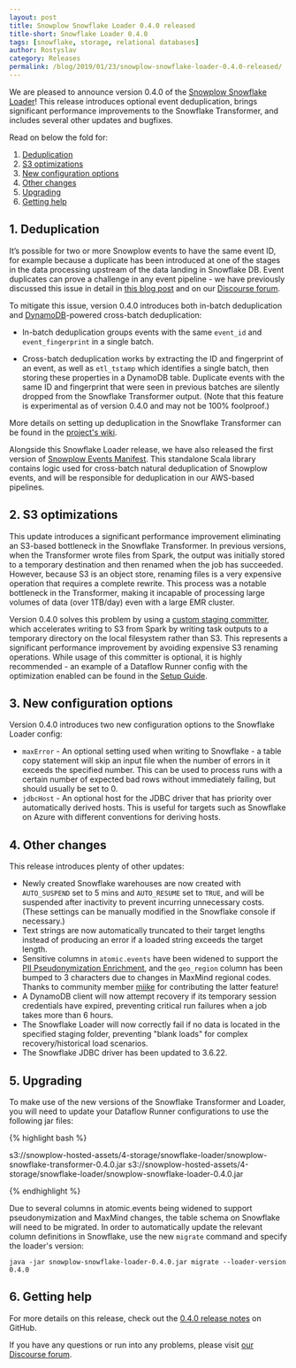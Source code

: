 ```yaml
---
layout: post
title: Snowplow Snowflake Loader 0.4.0 released
title-short: Snowflake Loader 0.4.0
tags: [snowflake, storage, relational databases]
author: Rostyslav
category: Releases
permalink: /blog/2019/01/23/snowplow-snowflake-loader-0.4.0-released/
---
```


We are pleased to announce version 0.4.0 of the [Snowplow Snowflake Loader][snowflake-loader-repo]! This release introduces optional event deduplication, brings significant performance improvements to the Snowflake Transformer, and includes several other updates and bugfixes.

Read on below the fold for:

1. [Deduplication](#dedupe)
2. [S3 optimizations](#s3-optimizations)
3. [New configuration options](#new-config)
4. [Other changes](#other-changes)
5. [Upgrading](#upgrading)
6. [Getting help](#help)

<!--more-->

<h2 id="dedupe">1. Deduplication</h2>

It’s possible for two or more Snowplow events to have the same event ID, for example because a duplicate has been introduced at one of the stages in the data processing upstream of the data landing in Snowflake DB. Event duplicates can prove a challenge in any event pipeline - we have previously discussed this issue in detail in [this blog post][duplicate-blog] and on our [Discourse forum][duplicate-discourse].

To mitigate this issue, version 0.4.0 introduces both in-batch deduplication and [DynamoDB][dynamodb]-powered cross-batch deduplication:

* In-batch deduplication groups events with the same `event_id` and `event_fingerprint` in a single batch.

* Cross-batch deduplication works by extracting the ID and fingerprint of an event, as well as `etl_tstamp` which identifies a single batch, then storing these properties in a DynamoDB table. Duplicate events with the same ID and fingerprint that were seen in previous batches are silently dropped from the Snowflake Transformer output. (Note that this feature is experimental as of version 0.4.0 and may not be 100% foolproof.)

More details on setting up deduplication in the Snowflake Transformer can be found in the [project's wiki][duplicate-wiki].

Alongside this Snowflake Loader release, we have also released the first version of [Snowplow Events Manifest][events-manifest]. This standalone Scala library contains logic used for cross-batch natural deduplication of Snowplow events, and will be responsible for deduplication in our AWS-based pipelines.

<h2 id="s3-optimizations">2. S3 optimizations</h2>

This update introduces a significant performance improvement eliminating an S3-based bottleneck in the Snowflake Transformer. In previous versions, when the Transformer wrote files from Spark, the output was initially stored to a temporary destination and then renamed when the job has succeeded. However, because S3 is an object store, renaming files is a very expensive operation that requires a complete rewrite. This process was a notable bottleneck in the Transformer, making it incapable of processing large volumes of data (over 1TB/day) even with a large EMR cluster.

Version 0.4.0 solves this problem by using a [custom staging committer][s3committer], which accelerates writing to S3 from Spark by writing task outputs to a temporary directory on the local filesystem rather than S3. This represents a significant performance improvement by avoiding expensive S3 renaming operations. While usage of this committer is optional, it is highly recommended - an example of a Dataflow Runner config with the optimization enabled can be found in the [Setup Guide][dataflow-runner-wiki].

<h2 id="new-config">3. New configuration options</h2>

Version 0.4.0 introduces two new configuration options to the Snowflake Loader config:
* `maxError` - An optional setting used when writing to Snowflake - a table copy statement will skip an input file when the number of errors in it exceeds the specified number. This can be used to process runs with a certain number of expected bad rows without immediately failing, but should usually be set to 0.
* `jdbcHost` - An optional host for the JDBC driver that has priority over automatically derived hosts. This is useful for targets such as Snowflake on Azure with different conventions for deriving hosts.

<h2 id="other-changes">4. Other changes</h2>

This release introduces plenty of other updates:

* Newly created Snowflake warehouses are now created with `AUTO_SUSPEND` set to 5 mins and `AUTO_RESUME` set to `TRUE`, and will be suspended after inactivity to prevent incurring unnecessary costs. (These settings can be manually modified in the Snowflake console if necessary.)
* Text strings are now automatically truncated to their target lengths instead of producing an error if a loaded string exceeds the target length.
* Sensitive columns in `atomic.events` have been widened to support the [PII Pseudonymization Enrichment][pii], and the `geo_region` column has been bumped to 3 characters due to changes in MaxMind regional codes. Thanks to community member [miike][miike] for contributing the latter feature!
* A DynamoDB client will now attempt recovery if its temporary session credentials have expired, preventing critical run failures when a job takes more than 6 hours.
* The Snowflake Loader will now correctly fail if no data is located in the specified staging folder, preventing "blank loads" for complex recovery/historical load scenarios.
* The Snowflake JDBC driver has been updated to 3.6.22.

<h2 id="upgrading">5. Upgrading</h2>

To make use of the new versions of the Snowflake Transformer and Loader, you will need to update your Dataflow Runner configurations to use the following jar files:

{% highlight bash %}

s3://snowplow-hosted-assets/4-storage/snowflake-loader/snowplow-snowflake-transformer-0.4.0.jar
s3://snowplow-hosted-assets/4-storage/snowflake-loader/snowplow-snowflake-loader-0.4.0.jar

{% endhighlight %}

Due to several columns in atomic.events being widened to support pseudonymization and MaxMind changes, the table schema on Snowflake will need to be migrated. In order to automatically update the relevant column definitions in Snowflake, use the new `migrate` command and specify the loader's version:

`java -jar snowplow-snowflake-loader-0.4.0.jar migrate --loader-version 0.4.0`

<h2 id="help">6. Getting help</h2>

For more details on this release, check out the [0.4.0 release notes][release-notes] on GitHub.

If you have any questions or run into any problems, please visit [our Discourse forum][discourse].

[snowflake-loader-repo]: https://github.com/snowplow-incubator/snowplow-snowflake-loader
[duplicate-blog]: https://snowplowanalytics.com/blog/2015/08/19/dealing-with-duplicate-event-ids/
[duplicate-discourse]: https://discourse.snowplowanalytics.com/t/recovering-pipelines-with-cross-batch-deduplication-enabled-tutorial/1397
[dynamodb]: https://aws.amazon.com/dynamodb/
[duplicate-wiki]: https://github.com/snowplow-incubator/snowplow-snowflake-loader/wiki/Setup-Guide
[events-manifest]: https://github.com/snowplow-incubator/snowplow-events-manifest
[s3committer]: https://github.com/rdblue/s3committer
[dataflow-runner-wiki]: https://github.com/snowplow-incubator/snowplow-snowflake-loader/wiki/Setup-Guide#dataflow-runner
[pii]: https://snowplowanalytics.com/blog/2018/06/14/snowplow-r106-acropolis-released-with-pii-enrichment-upgrade/
[miike]: https://github.com/miike
[release-notes]: https://github.com/snowplow/snowplow-snowflake-loader/releases/tag/0.4.0
[discourse]: http://discourse.snowplowanalytics.com/
